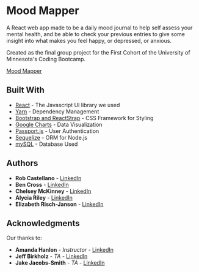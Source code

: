 # Mood Mapper

A React web app made to be a daily mood journal to help self assess your mental health, and be able to check your previous entries to give some insight into what makes you feel happy, or depressed, or anxious. 

Created as the final group project for the First Cohort of the University of Minnesota's Coding Bootcamp.

[Mood Mapper](https://mood-mapper.herokuapp.com/)

## Built With

* [React](https://reactjs.org/) - The Javascript UI library we used
* [Yarn](https://yarnpkg.com/en/) - Dependency Management
* [Bootstrap and ReactStrap](https://getbootstrap.com/docs/4.0/getting-started/introduction/) - CSS Framework for Styling
* [Google Charts](https://developers.google.com/chart/) - Data Visualization
* [Passport.js](http://www.passportjs.org/) - User Authentication
* [Sequelize](http://sequelize.readthedocs.io/en/v3/) - ORM for Node.js
* [mySQL](https://www.mysql.com/) - Database Used

## Authors

* **Rob Castellano** - [LinkedIn](https://www.linkedin.com/in/robert-castellano/)
* **Ben Cross** - [LinkedIn](https://www.linkedin.com/in/bencross323/)
* **Chelsey McKinney** - [LinkedIn](https://www.linkedin.com/in/chelsey-mckinney-0392a388/)
* **Alycia Riley** - [LinkedIn](https://www.linkedin.com/in/alyciariley/)
* **Elizabeth Risch-Janson** - [LinkedIn](https://www.linkedin.com/in/elizabeth-risch-janson/)

## Acknowledgments

Our thanks to:
* **Amanda Hanlon** - *Instructor* - [LinkedIn](https://www.linkedin.com/in/amanda-hanlon-a2236731/)
* **Jeff Birkholz** - *TA* - [LinkedIn](https://www.linkedin.com/in/jeffrey-jeff-birkholz-2632302a/)
* **Jake Jacobs-Smith** - *TA* - [LinkedIn](https://www.linkedin.com/in/jakejacobssmith/)
